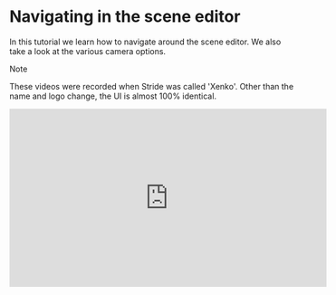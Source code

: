 # Navigating in the scene editor
In this tutorial we learn how to navigate around the scene editor. We also take a look at the various camera options. 

> [!NOTE]
> These videos were recorded when Stride was called 'Xenko'. Other than the name and logo change, the UI is almost 100% identical.

<iframe width="560" height="315" src="https://www.youtube.com/embed/lGQ607bT6gk" frameborder="0" allow="accelerometer; autoplay; encrypted-media; gyroscope; picture-in-picture" allowfullscreen></iframe>